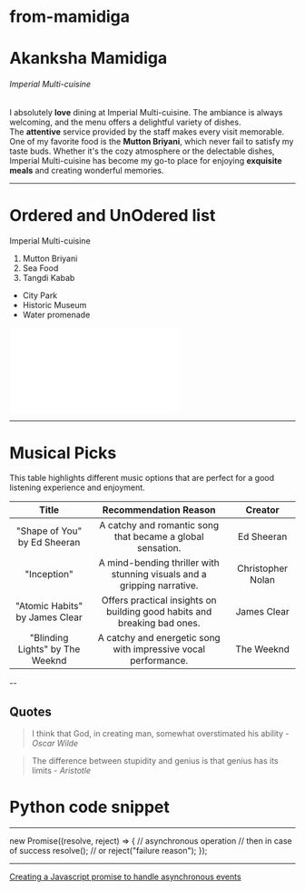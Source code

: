 # from-mamidiga
# Akanksha Mamidiga
###### Imperial Multi-cuisine
I absolutely **love** dining at Imperial Multi-cuisine. The ambiance is always welcoming, and the menu offers a delightful variety of dishes.<br>
The **attentive** service provided by the staff makes every visit memorable. One of my favorite food is the **Mutton Briyani**, which never fail to satisfy my taste buds. Whether it's the cozy atmosphere or the delectable dishes, Imperial Multi-cuisine has become my go-to place for enjoying **exquisite meals** and creating wonderful memories.

---

# Ordered and UnOdered list 
Imperial Multi-cuisine 
1. Mutton Briyani
2. Sea Food
3. Tangdi Kabab

* City Park
* Historic Museum
* Water promenade

![About Akanksha Mamidga](MyMedia.md)


---

# Musical Picks

This table highlights different music options that are perfect for a good listening experience and enjoyment.<br>

| **Title** | **Recommendation Reason**  | **Creator**|
|     :---:        |    :---:    |    :---:         |
|  "Shape of You" by Ed Sheeran          |  A catchy and romantic song that became a global sensation. | Ed Sheeran|
|  "Inception"        |  A mind-bending thriller with stunning visuals and a gripping narrative.|  Christopher Nolan |
|  "Atomic Habits" by James Clear         |  Offers practical insights on building good habits and breaking bad ones.| James Clear |
|  "Blinding Lights" by The Weeknd        |  A catchy and energetic song with impressive vocal performance.  | The Weeknd|

--

## Quotes

>   I think that God, in creating man, somewhat overstimated his ability  -  *Oscar Wilde* 

>   The difference between stupidity and genius is that genius has its limits   -  *Aristotle*

# Python code snippet

---

new Promise((resolve, reject) => {
  // asynchronous operation
  // then in case of success
  resolve();
  // or
  reject("failure reason");
});

---

[Creating a Javascript promise to handle asynchronous events](https://code.pieces.app/collections/javascript)




